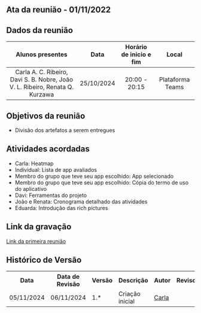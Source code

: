 ## Ata da reunião - 01/11/2022

## Dados da reunião

|                                     Alunos presentes                                     |    Data    | Horário de inicio e fim |      Local       |
| :--------------------------------------------------------------------------------------: | :--------: | :---------------------: | :--------------: |
| Carla A. C. Ribeiro, Davi S. B. Nobre, João V. L. Ribeiro, Renata Q. Kurzawa | 25/10/2024 |      20:00 - 20:15      | Plataforma Teams |

## Objetivos da reunião

- Divisão dos artefatos a serem entregues

## Atividades acordadas

- Carla: Heatmap
- Individual: Lista de app avaliados
- Membro do grupo que teve seu app escolhido: App selecionado
-  Membro do grupo que teve seu app escolhido: Cópia do termo de uso do aplicativo
- Davi: Ferramentas do projeto
- João e Renata: Cronograma detalhado das atividades
- Eduarda: Introdução das rich pictures

## Link da gravação

[Link da primeira reunião](https://youtu.be/Mt_284t8x0U)

## Histórico de Versão

<div align="center">
    <table>
    <tr>
        <th>Data</th>
        <th>Data de Revisão</th>
        <th>Versão</th>
        <th>Descrição</th>
        <th>Autor</th>
        <th>Revisor</th>
    </tr>
    <tr>
        <td>05/11/2024</td>
        <td>06/11/2024</td>
        <td>1.*</td>
        <td>Criação inicial</td>
        <td><a href="https://github.com/ccarlaa">Carla</a></td>
        <td><a href="https://github.com/"></a></td>
    </tr>
    </table>
</div>
